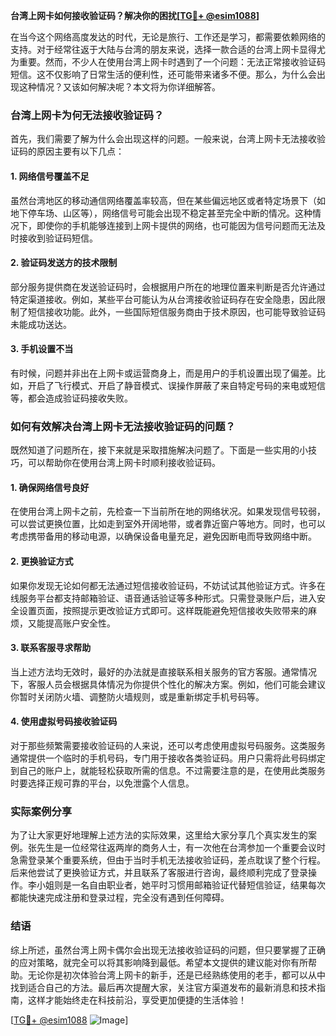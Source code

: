**台湾上网卡如何接收验证码？解决你的困扰[[TG💪+ @esim1088](https://t.me/s/esim1088)]**

在当今这个网络高度发达的时代，无论是旅行、工作还是学习，都需要依赖网络的支持。对于经常往返于大陆与台湾的朋友来说，选择一款合适的台湾上网卡显得尤为重要。然而，不少人在使用台湾上网卡时遇到了一个问题：无法正常接收验证码短信。这不仅影响了日常生活的便利性，还可能带来诸多不便。那么，为什么会出现这种情况？又该如何解决呢？本文将为你详细解答。

### 台湾上网卡为何无法接收验证码？

首先，我们需要了解为什么会出现这样的问题。一般来说，台湾上网卡无法接收验证码的原因主要有以下几点：

#### 1. 网络信号覆盖不足

虽然台湾地区的移动通信网络覆盖率较高，但在某些偏远地区或者特定场景下（如地下停车场、山区等），网络信号可能会出现不稳定甚至完全中断的情况。这种情况下，即使你的手机能够连接到上网卡提供的网络，也可能因为信号问题而无法及时接收到验证码短信。

#### 2. 验证码发送方的技术限制

部分服务提供商在发送验证码时，会根据用户所在的地理位置来判断是否允许通过特定渠道接收。例如，某些平台可能认为从台湾接收验证码存在安全隐患，因此限制了短信接收功能。此外，一些国际短信服务商由于技术原因，也可能导致验证码未能成功送达。

#### 3. 手机设置不当

有时候，问题并非出在上网卡或运营商身上，而是用户的手机设置出现了偏差。比如，开启了飞行模式、开启了静音模式、误操作屏蔽了来自特定号码的来电或短信等，都会造成验证码接收失败。

### 如何有效解决台湾上网卡无法接收验证码的问题？

既然知道了问题所在，接下来就是采取措施解决问题了。下面是一些实用的小技巧，可以帮助你在使用台湾上网卡时顺利接收验证码。

#### 1. 确保网络信号良好

在使用台湾上网卡之前，先检查一下当前所在地的网络状况。如果发现信号较弱，可以尝试更换位置，比如走到室外开阔地带，或者靠近窗户等地方。同时，也可以考虑携带备用的移动电源，以确保设备电量充足，避免因断电而导致网络中断。

#### 2. 更换验证方式

如果你发现无论如何都无法通过短信接收验证码，不妨试试其他验证方式。许多在线服务平台都支持邮箱验证、语音通话验证等多种形式。只需登录账户后，进入安全设置页面，按照提示更改验证方式即可。这样既能避免短信接收失败带来的麻烦，又能提高账户安全性。

#### 3. 联系客服寻求帮助

当上述方法均无效时，最好的办法就是直接联系相关服务的官方客服。通常情况下，客服人员会根据具体情况为你提供个性化的解决方案。例如，他们可能会建议你暂时关闭防火墙、调整防火墙规则，或是重新绑定手机号码等。

#### 4. 使用虚拟号码接收验证码

对于那些频繁需要接收验证码的人来说，还可以考虑使用虚拟号码服务。这类服务通常提供一个临时的手机号码，专门用于接收各类验证码。用户只需将此号码绑定到自己的账户上，就能轻松获取所需的信息。不过需要注意的是，在使用此类服务时要选择正规可靠的平台，以免泄露个人信息。

### 实际案例分享

为了让大家更好地理解上述方法的实际效果，这里给大家分享几个真实发生的案例。张先生是一位经常往返两岸的商务人士，有一次他在台湾参加一个重要会议时急需登录某个重要系统，但由于当时手机无法接收验证码，差点耽误了整个行程。后来他尝试了更换验证方式，并且联系了客服进行咨询，最终顺利完成了登录操作。李小姐则是一名自由职业者，她平时习惯用邮箱验证代替短信验证，结果每次都能快速完成注册和登录过程，完全没有遇到任何障碍。

### 结语

综上所述，虽然台湾上网卡偶尔会出现无法接收验证码的问题，但只要掌握了正确的应对策略，就完全可以将其影响降到最低。希望本文提供的建议能对你有所帮助。无论你是初次体验台湾上网卡的新手，还是已经熟练使用的老手，都可以从中找到适合自己的方法。最后再次提醒大家，关注官方渠道发布的最新消息和技术指南，这样才能始终走在科技前沿，享受更加便捷的生活体验！

[[TG💪+ @esim1088](https://t.me/s/esim1088) ![Image](https://i.postimg.cc/4NQfJmqS/Snipaste-2025-05-13-00-14-12.png)]